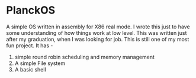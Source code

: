PlanckOS
=====================

A simple OS written in assembly for X86 real mode.
I wrote this just to have some understanding of how things work at low level.
This was written just after my graduation, when I was looking for job. This is still one of my most fun project.
It has -
1. simple round robin scheduling and memory management
2. A simple File system
3. A basic shell
